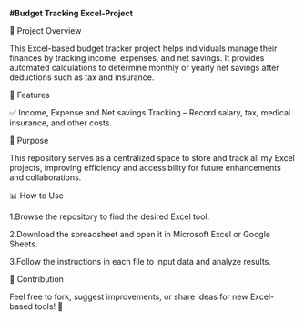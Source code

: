 **#Budget Tracking Excel-Project**

📌 Project Overview

This Excel-based budget tracker project helps individuals manage their finances by tracking income, expenses, and net savings. It provides automated calculations to determine monthly or yearly net savings after deductions such as tax and insurance.

📂 Features

✅ Income, Expense and Net savings Tracking – Record salary, tax, medical insurance, and other costs.

🎯 Purpose

This repository serves as a centralized space to store and track all my Excel projects, improving efficiency and accessibility for future enhancements and collaborations.

📊 How to Use

1.Browse the repository to find the desired Excel tool.

2.Download the spreadsheet and open it in Microsoft Excel or Google Sheets.

3.Follow the instructions in each file to input data and analyze results.

🤝 Contribution

Feel free to fork, suggest improvements, or share ideas for new Excel-based tools! 🚀
